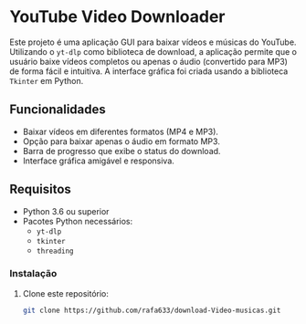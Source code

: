 # YouTube Video Downloader

Este projeto é uma aplicação GUI para baixar vídeos e músicas do YouTube. Utilizando o `yt-dlp` como biblioteca de download, a aplicação permite que o usuário baixe vídeos completos ou apenas o áudio (convertido para MP3) de forma fácil e intuitiva. A interface gráfica foi criada usando a biblioteca `Tkinter` em Python.

## Funcionalidades

- Baixar vídeos em diferentes formatos (MP4 e MP3).
- Opção para baixar apenas o áudio em formato MP3.
- Barra de progresso que exibe o status do download.
- Interface gráfica amigável e responsiva.

## Requisitos

- Python 3.6 ou superior
- Pacotes Python necessários:
  - `yt-dlp`
  - `tkinter`
  - `threading`

### Instalação

1. Clone este repositório:
   ```bash
   git clone https://github.com/rafa633/download-Video-musicas.git
